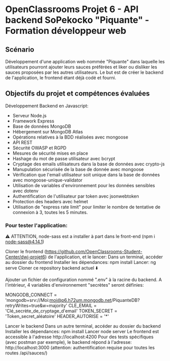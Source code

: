 # OpenClassrooms Projet 6 - API backend SoPekocko "Piquante" - Formation développeur web

## Scénario

Développement d'une application web nommée "Piquante" dans laquelle les utilisateurs pourront ajouter leurs sauces préférées et liker ou disliker les sauces proposées par les autres utilisateurs.
Le but est de créer le backend de l'application, le frontend étant déjà codé et fourni.

## Objectifs du projet et compétences évaluées
Développement Backend en Javascript:

- Serveur Node.js
- Framework Express
- Base de données MongoDB
- Hébergement sur MongoDB Atlas
- Opérations relatives à la BDD réalisées avec mongoose
- API REST
- Sécurité OWASP et RGPD
- Mesures de sécurité mises en place
- Hashage du mot de passe utilisateur avec bcrypt
- Cryptage des emails utilisateurs dans la base de données avec crypto-js
- Manupulation sécurisée de la base de donnée avec mongoose
- Vérification que l'email utilisateur soit unique dans la base de données avec mongoose-unique-validator
- Utilisation de variables d'environnement pour les données sensibles avec dotenv
- Authentification de l'utilisateur par token avec jsonwebtoken
- Protection des headers avec helmet
- Utilisation de "express rate limit" pour limiter le nombre de tentative de connexion à 3, toutes les 5 minutes.

### Pour tester l'application:

⚠️ ATTENTION, node-sass est a installer à part dans le front-end (npm i node-sass@4.14.1)

Cloner le frontend (https://github.com/OpenClassrooms-Student-Center/dwj-projet6) de l'application, et le lancer:
Dans un terminal, accéder au dossier du frontend
Installer les dépendances: npm install
Lancer: ng serve
Cloner ce repository backend actuel ⬇️

Ajouter un fichier de configuration nommé ".env" à la racine du backend. A l'intérieur, 4 variables d'environnement "secrètes" seront définies:

MONGODB_CONNECT = 'mongodb+srv://Moi:moi@p6.h72um.mongodb.net/PiquanteDB?retryWrites=true&w=majority'
CLE_EMAIL = 'Clé_secrète_de_cryptage_d'email'
TOKEN_SECRET = 'Token_secret_aléatoire'
HEADER_AUTORISE = '*'

Lancer le backend
Dans un autre terminal, accéder au dossier du backend
Installer les dépendances: npm install
Lancer node server
Le frontend est accessible à l'adresse http://localhost:4200
Pour des tests spécifiques (avec postman par exemple), le backend répond à l'adresse: http://localhost:3000 (attention: authentification requise pour toutes les routes /api/sauces/)
